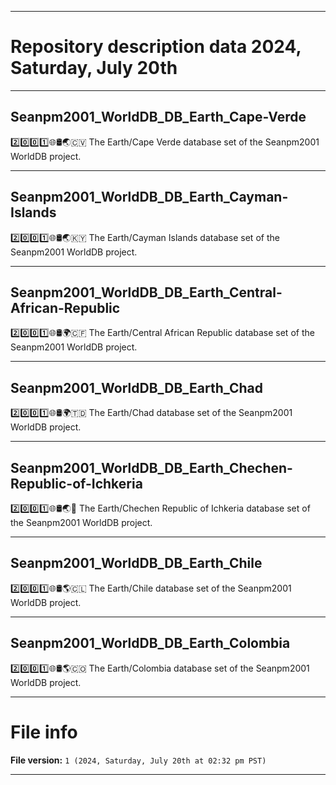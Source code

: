 
***

# Repository description data 2024, Saturday, July 20th

---

## Seanpm2001_WorldDB_DB_Earth_Cape-Verde

2️⃣️0️⃣️0️⃣️1️⃣️🌐️🛢️🌏️🇨🇻️ The Earth/Cape Verde database set of the Seanpm2001 WorldDB project.

---

## Seanpm2001_WorldDB_DB_Earth_Cayman-Islands

2️⃣️0️⃣️0️⃣️1️⃣️🌐️🛢️🌏️🇰🇾️ The Earth/Cayman Islands database set of the Seanpm2001 WorldDB project.

---

## Seanpm2001_WorldDB_DB_Earth_Central-African-Republic

2️⃣️0️⃣️0️⃣️1️⃣️🌐️🛢️🌍️🇨🇫️ The Earth/Central African Republic database set of the Seanpm2001 WorldDB project.

---

## Seanpm2001_WorldDB_DB_Earth_Chad

2️⃣️0️⃣️0️⃣️1️⃣️🌐️🛢️🌍️🇹🇩️ The Earth/Chad database set of the Seanpm2001 WorldDB project.

---

## Seanpm2001_WorldDB_DB_Earth_Chechen-Republic-of-Ichkeria

2️⃣️0️⃣️0️⃣️1️⃣️🌐️🛢️🌏️🏴️ The Earth/Chechen Republic of Ichkeria database set of the Seanpm2001 WorldDB project.

---

## Seanpm2001_WorldDB_DB_Earth_Chile

2️⃣️0️⃣️0️⃣️1️⃣️🌐️🛢️🌎️🇨🇱️ The Earth/Chile database set of the Seanpm2001 WorldDB project.

---

## Seanpm2001_WorldDB_DB_Earth_Colombia

2️⃣️0️⃣️0️⃣️1️⃣️🌐️🛢️🌎️🇨🇴️ The Earth/Colombia database set of the Seanpm2001 WorldDB project.

***

# File info

**File version:** `1 (2024, Saturday, July 20th at 02:32 pm PST)`

***

